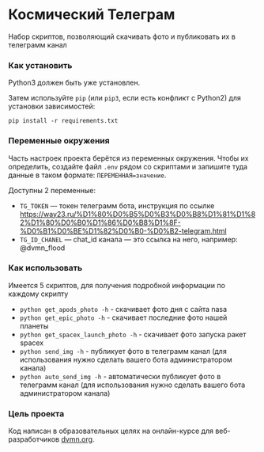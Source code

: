 # Космический Телеграм
Набор скриптов, позволяющий скачивать фото и публиковать их в телеграмм канал

### Как установить
Python3 должен быть уже установлен. 

Затем используйте `pip` (или `pip3`, если есть конфликт с Python2) для установки зависимостей:

```
pip install -r requirements.txt
```

### Переменные окружения
Часть настроек проекта берётся из переменных окружения. Чтобы их определить, создайте файл `.env` рядом со скриптами и запишите туда данные в таком формате: `ПЕРЕМЕННАЯ=значение`.

Доступны 2 переменные:
- `TG_TOKEN` — токен телеграмм бота, инструкция по ссылке https://way23.ru/%D1%80%D0%B5%D0%B3%D0%B8%D1%81%D1%82%D1%80%D0%B0%D1%86%D0%B8%D1%8F-%D0%B1%D0%BE%D1%82%D0%B0-%D0%B2-telegram.html
- `TG_ID_CHANEL` — chat_id канала — это ссылка на него, например: @dvmn_flood

### Как использовать
Имеется 5 скриптов, для получения подробной информации по каждому скрипту
* `python get_apods_photo -h` - скачивает фото дня с сайта nasa
* `python get_epic_photo -h` - скачивает последние фото нашей планеты
* `python get_spacex_launch_photo -h` -  скачивает фото запуска ракет spacex
* `python send_img -h` - публикует фото в телеграмм канал (для использования нужно сделать вашего бота администратором канала)
* `python auto_send_img -h` - автоматически публикует фото в телеграмм канал (для использования нужно сделать вашего бота администратором канала)


### Цель проекта

Код написан в образовательных целях на онлайн-курсе для веб-разработчиков [dvmn.org](https://dvmn.org/).
 
